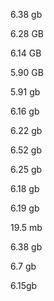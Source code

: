 6.38 gb

6.28 GB

6.14 GB

5.90 GB

5.91 gb

6.16 gb

6.22 gb

6.52 gb

6.25 gb

6.18 gb

6.19 gb

19.5 mb


6.38 gb

6.7 gb

6.15gb